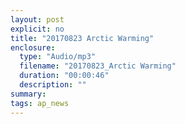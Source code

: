 ```yaml
---
layout: post
explicit: no
title: "20170823 Arctic Warming"
enclosure:
  type: "Audio/mp3"
  filename: "20170823_Arctic Warming"
  duration: "00:00:46"
  description: ""
summary:
tags: ap_news
---
```




